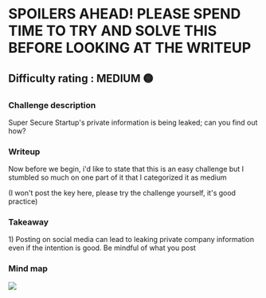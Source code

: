 <h1>SPOILERS AHEAD! PLEASE SPEND TIME TO TRY AND SOLVE THIS BEFORE LOOKING AT THE WRITEUP</h1>


<h2>Difficulty rating : MEDIUM 🟡 </h2> 


<h3>Challenge description</h3>
Super Secure Startup's private information is being leaked; can you find out how?


<h3>Writeup</h3>

Now before we begin, i'd like to state that this is an easy challenge but I stumbled so much on one part of it that I categorized it as medium

(I won't post the key here, please try the challenge yourself, it's good practice)

<h3>Takeaway</h3>
1) Posting on social media can lead to leaking private company information even if the intention is good. Be mindful of what you post 


<h3>Mind map</h3>
<img src="https://github.com/olivierchaput/HTB_writeups/blob/main/OSINT/We%20Have%20A%20Leak/Images/WeHaveALeak%20-%20Mind%20Map.png">
